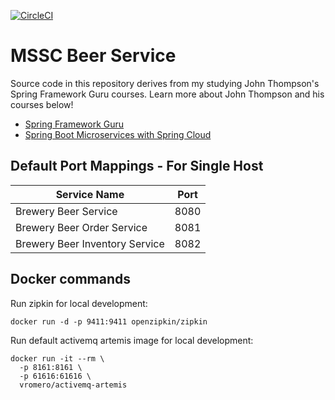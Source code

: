 [![CircleCI](https://circleci.com/gh/josDugan/SFG-Pet-Clinic.svg?style=svg)](https://circleci.com/gh/josDugan/SFG-Pet-Clinic)

# MSSC Beer Service
Source code in this repository derives from my studying 
John Thompson's Spring Framework Guru courses.
Learn more about John Thompson and his courses below!
- [Spring Framework Guru](https://springframework.guru/)
- [Spring Boot Microservices with Spring Cloud](https://www.udemy.com/course/spring-boot-microservices-with-spring-cloud-beginner-to-guru/)

## Default Port Mappings - For Single Host
| Service Name | Port |
| --- | ---|
| Brewery Beer Service | 8080 |
| Brewery Beer Order Service | 8081 |
| Brewery Beer Inventory Service | 8082 |

## Docker commands
Run zipkin for local development:
```
docker run -d -p 9411:9411 openzipkin/zipkin
```

Run default activemq artemis image for local development:
```
docker run -it --rm \
  -p 8161:8161 \
  -p 61616:61616 \
  vromero/activemq-artemis
```
